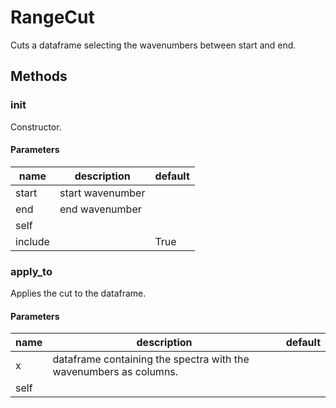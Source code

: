# RangeCut


Cuts a dataframe selecting the wavenumbers between start and end. 

## Methods


### __init__


Constructor. 

#### Parameters
name | description | default
--- | --- | ---
start | start wavenumber | 
end | end wavenumber | 
self |  | 
include |  | True





### apply_to


Applies the cut to the dataframe. 

#### Parameters
name | description | default
--- | --- | ---
x | dataframe containing the spectra with the wavenumbers as columns. | 
self |  | 




